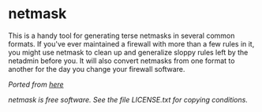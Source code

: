 # netmask
This is a handy tool for generating terse netmasks in several common
formats. If you've ever maintained a firewall with more than a few rules
in it, you might use netmask to clean up and generalize sloppy rules left by
the netadmin before you. It will also convert netmasks from one format
to another for the day you change your firewall software.

*Ported from [here](https://github.com/tlby/netmask "original netmask")*

*netmask is free software. See the file LICENSE.txt for copying conditions.*